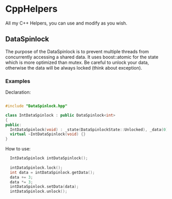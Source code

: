 # CppHelpers
All my C++ Helpers, you can use and modify as you wish.

## DataSpinlock
The purpose of the DataSpinlock is to prevent multiple threads from concurrently accessing a shared data. It uses boost::atomic for the state which is more optimized than mutex. Be careful to unlock your data, otherwise the data will be always locked (think about exception).

### Examples

Declaration:
```cpp

#include "DataSpinlock.hpp"

class IntDataSpinlock : public DataSpinlock<int>
{
public:
  IntDataSpinlock(void) : _state(DataSpinlockState::Unlocked), _data(0) {}
  virtual ~IntDataSpinlock(void) {}
}

```
How to use:
```cpp
  IntDataSpinlock intDataSpinlock();
  
  intDataSpinlock.lock();
  int data = intDataSpinlock.getData();
  data += 3;
  data *= 3;
  intDataSpinlock.setData(data);
  intDataSpinlock.unlock();
```
